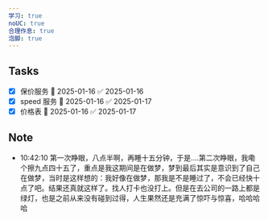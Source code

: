 ```yaml
---
学习: true
noUC: true
合理作息: true
泡脚: true
---
```


## Tasks
- [x] 保价服务 📅 2025-01-16 ✅ 2025-01-16
- [x] speed 服务 📅 2025-01-16 ✅ 2025-01-17
- [x] 价格表 📅 2025-01-16 ✅ 2025-01-17

## Note

- 10:42:10 第一次睁眼，八点半啊，再睡十五分钟，于是....第二次睁眼，我嘞个擦九点四十五了，重点是我这期间是在做梦，梦到最后其实是意识到了自己在做梦，当时是这样想的：我好像在做梦，那我是不是睡过了，不会已经快十点了吧。结果还真就这样了。找人打卡也没打上。但是在去公司的一路上都是绿灯，也是之前从来没有碰到过得，人生果然还是充满了惊吓与惊喜，哈哈哈哈 